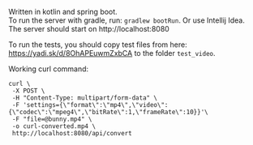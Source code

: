 Written in kotlin and spring boot.  
To run the server with gradle, run:
`gradlew bootRun`.
Or use Intellij Idea.  
The server should start on http://localhost:8080

To run the tests, you should copy test files from here:
https://yadi.sk/d/8OhAPEuwmZxbCA
to the folder `test_video`.

Working curl command:
```
curl \
 -X POST \
 -H "Content-Type: multipart/form-data" \
 -F 'settings={\"format\":\"mp4\",\"video\":{\"codec\":\"mpeg4\",\"bitRate\":1,\"frameRate\":10}}'\
 -F "file=@bunny.mp4" \
 -o curl-converted.mp4 \
 http://localhost:8080/api/convert   
```